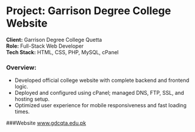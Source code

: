 # Project: Garrison Degree College Website

**Client:** Garrison Degree College Quetta  
**Role:** Full-Stack Web Developer  
**Tech Stack:** HTML, CSS, PHP, MySQL, cPanel

### Overview:
- Developed official college website with complete backend and frontend logic.
- Deployed and configured using cPanel; managed DNS, FTP, SSL, and hosting setup.
- Optimized user experience for mobile responsiveness and fast loading times.

###Website
www.gdcqta.edu.pk
  
